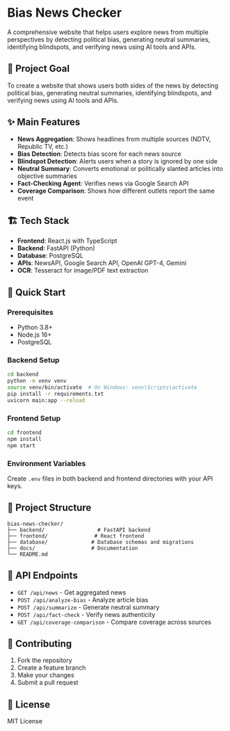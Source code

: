 # Bias News Checker

A comprehensive website that helps users explore news from multiple perspectives by detecting political bias, generating neutral summaries, identifying blindspots, and verifying news using AI tools and APIs.

## 🎯 Project Goal

To create a website that shows users both sides of the news by detecting political bias, generating neutral summaries, identifying blindspots, and verifying news using AI tools and APIs.

## ✨ Main Features

- **News Aggregation**: Shows headlines from multiple sources (NDTV, Republic TV, etc.)
- **Bias Detection**: Detects bias score for each news source
- **Blindspot Detection**: Alerts users when a story is ignored by one side
- **Neutral Summary**: Converts emotional or politically slanted articles into objective summaries
- **Fact-Checking Agent**: Verifies news via Google Search API
- **Coverage Comparison**: Shows how different outlets report the same event

## 🏗️ Tech Stack

- **Frontend**: React.js with TypeScript
- **Backend**: FastAPI (Python)
- **Database**: PostgreSQL
- **APIs**: NewsAPI, Google Search API, OpenAI GPT-4, Gemini
- **OCR**: Tesseract for image/PDF text extraction

## 🚀 Quick Start

### Prerequisites
- Python 3.8+
- Node.js 16+
- PostgreSQL

### Backend Setup
```bash
cd backend
python -m venv venv
source venv/bin/activate  # On Windows: venv\Scripts\activate
pip install -r requirements.txt
uvicorn main:app --reload
```

### Frontend Setup
```bash
cd frontend
npm install
npm start
```

### Environment Variables
Create `.env` files in both backend and frontend directories with your API keys.

## 📁 Project Structure

```
bias-news-checker/
├── backend/                 # FastAPI backend
├── frontend/               # React frontend
├── database/              # Database schemas and migrations
├── docs/                  # Documentation
└── README.md
```

## 🔧 API Endpoints

- `GET /api/news` - Get aggregated news
- `POST /api/analyze-bias` - Analyze article bias
- `POST /api/summarize` - Generate neutral summary
- `POST /api/fact-check` - Verify news authenticity
- `GET /api/coverage-comparison` - Compare coverage across sources

## 🤝 Contributing

1. Fork the repository
2. Create a feature branch
3. Make your changes
4. Submit a pull request

## 📄 License

MIT License
